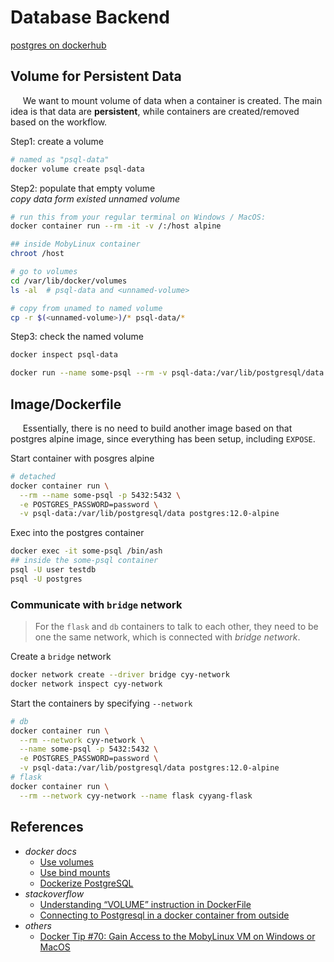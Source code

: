 # Database Backend

[postgres on dockerhub](https://hub.docker.com/_/postgres)  

## Volume for Persistent Data

&nbsp;&nbsp;&nbsp;&nbsp; We want to mount volume of data when a container is created. The main idea is that data are **persistent**, while containers are created/removed based on the workflow.  

Step1: create a volume

```bash
# named as "psql-data"
docker volume create psql-data
```

Step2: populate that empty volume  
_copy data form existed unnamed volume_  

```bash
# run this from your regular terminal on Windows / MacOS:
docker container run --rm -it -v /:/host alpine

## inside MobyLinux container
chroot /host

# go to volumes
cd /var/lib/docker/volumes
ls -al  # psql-data and <unnamed-volume>

# copy from unamed to named volume
cp -r $(<unnamed-volume>)/* psql-data/*
```

Step3: check the named volume  

```bash
docker inspect psql-data
```

```bash
docker run --name some-psql --rm -v psql-data:/var/lib/postgresql/data cyyang-db

```

## Image/Dockerfile

&nbsp;&nbsp;&nbsp;&nbsp; Essentially, there is no need to build another image based on that postgres alpine image, since everything has been setup, including `EXPOSE`.  

Start container with posgres alpine

```bash
# detached
docker container run \
  --rm --name some-psql -p 5432:5432 \
  -e POSTGRES_PASSWORD=password \
  -v psql-data:/var/lib/postgresql/data postgres:12.0-alpine
```

Exec into the postgres container

```bash
docker exec -it some-psql /bin/ash
## inside the some-psql container
psql -U user testdb
psql -U postgres
```

### Communicate with `bridge` network

> For the `flask` and `db` containers to talk to each other, they need to be one the same network, which is connected with _bridge network_.  

Create a `bridge` network

```bash
docker network create --driver bridge cyy-network
docker network inspect cyy-network
```

Start the containers by specifying `--network`

```bash
# db
docker container run \
  --rm --network cyy-network \
  --name some-psql -p 5432:5432 \
  -e POSTGRES_PASSWORD=password \
  -v psql-data:/var/lib/postgresql/data postgres:12.0-alpine
# flask
docker container run \
  --rm --network cyy-network --name flask cyyang-flask
```

## References

+ _docker docs_
  + [Use volumes](https://docs.docker.com/storage/volumes/)
  + [Use bind mounts](https://docs.docker.com/storage/bind-mounts/)
  + [Dockerize PostgreSQL](https://docs.docker.com/engine/examples/postgresql_service/)
+ _stackoverflow_
  + [Understanding “VOLUME” instruction in DockerFile](https://stackoverflow.com/questions/41935435/understanding-volume-instruction-in-dockerfile)
  + [Connecting to Postgresql in a docker container from outside](https://stackoverflow.com/questions/37694987/connecting-to-postgresql-in-a-docker-container-from-outside)
+ _others_
  + [Docker Tip #70: Gain Access to the MobyLinux VM on Windows or MacOS](https://nickjanetakis.com/blog/docker-tip-70-gain-access-to-the-mobylinux-vm-on-windows-or-macos)

